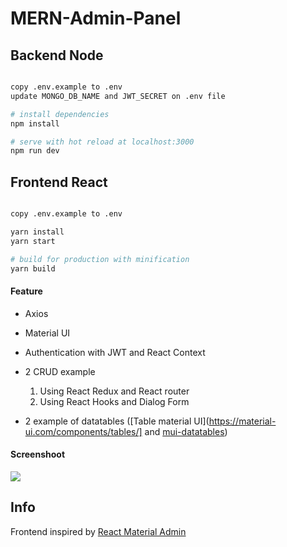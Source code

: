 # MERN-Admin-Panel

## Backend Node

``` bash

copy .env.example to .env
update MONGO_DB_NAME and JWT_SECRET on .env file

# install dependencies
npm install

# serve with hot reload at localhost:3000
npm run dev

```

## Frontend React

``` bash

copy .env.example to .env

yarn install
yarn start

# build for production with minification
yarn build

```
#### Feature

* Axios
* Material UI
* Authentication with JWT and React Context
* 2 CRUD example 
  1. Using React Redux and React router
  2. Using React Hooks and Dialog Form
  
* 2 example of datatables ([Table material UI](https://material-ui.com/components/tables/] and [mui-datatables](https://github.com/gregnb/mui-datatables))


#### Screenshoot
![](https://i.ibb.co/6YFjjPG/crud1.png)


Info
------------
Frontend inspired by [React Material Admin](https://github.com/flatlogic/react-material-admin)
